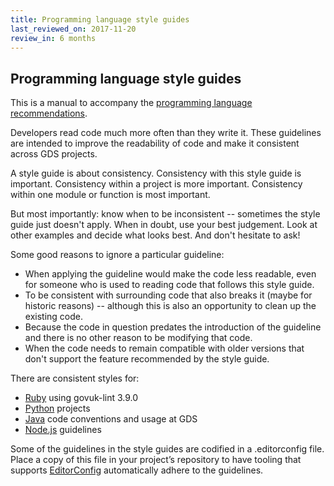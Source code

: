 ```yaml
---
title: Programming language style guides
last_reviewed_on: 2017-11-20
review_in: 6 months
---
```


## Programming language style guides

This is a manual to accompany the
[programming language recommendations](#programming-languages).

Developers read code much more often than they write it. These guidelines
are intended to improve the readability of code and make it consistent
across GDS projects.

A style guide is about consistency. Consistency with this style guide is
important. Consistency within a project is more important. Consistency within
one module or function is most important.

But most importantly: know when to be inconsistent -- sometimes the style guide
just doesn't apply. When in doubt, use your best judgement. Look at other
examples and decide what looks best. And don't hesitate to ask!

Some good reasons to ignore a particular guideline:

- When applying the guideline would make the code less readable, even for
  someone who is used to reading code that follows this style guide.
- To be consistent with surrounding code that also breaks it (maybe for
  historic reasons) -- although this is also an opportunity to clean up the
  existing code.
- Because the code in question predates the introduction of the guideline and
  there is no other reason to be modifying that code.
- When the code needs to remain compatible with older versions that
  don't support the feature recommended by the style guide.

There are consistent styles for:

- [Ruby](#ruby) using govuk-lint 3.9.0
- [Python](#python) projects
- [Java](#java) code conventions and usage at GDS
- [Node.js](#node-js) guidelines

Some of the guidelines in the style guides are codified in a
.editorconfig file. Place a copy of this
file in your project’s repository to have tooling that supports
[EditorConfig](http://editorconfig.org/) automatically adhere to the
guidelines.

